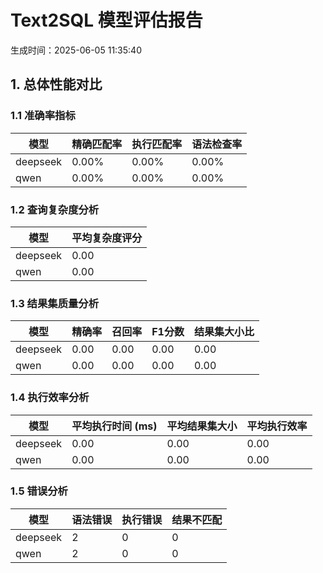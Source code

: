 # Text2SQL 模型评估报告

生成时间：2025-06-05 11:35:40

## 1. 总体性能对比

### 1.1 准确率指标

| 模型 | 精确匹配率 | 执行匹配率 | 语法检查率 |
|------|------------|------------|------------|
| deepseek | 0.00% | 0.00% | 0.00% |
| qwen | 0.00% | 0.00% | 0.00% |

### 1.2 查询复杂度分析

| 模型 | 平均复杂度评分 |
|------|----------------|
| deepseek | 0.00 |
| qwen | 0.00 |

### 1.3 结果集质量分析

| 模型 | 精确率 | 召回率 | F1分数 | 结果集大小比 |
|------|--------|--------|--------|--------------|
| deepseek | 0.00 | 0.00 | 0.00 | 0.00 |
| qwen | 0.00 | 0.00 | 0.00 | 0.00 |

### 1.4 执行效率分析

| 模型 | 平均执行时间 (ms) | 平均结果集大小 | 平均执行效率 |
|------|------------------|----------------|--------------|
| deepseek | 0.00 | 0.00 | 0.00 |
| qwen | 0.00 | 0.00 | 0.00 |

### 1.5 错误分析

| 模型 | 语法错误 | 执行错误 | 结果不匹配 |
|------|----------|----------|------------|
| deepseek | 2 | 0 | 0 |
| qwen | 2 | 0 | 0 |